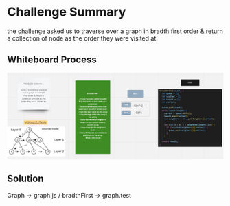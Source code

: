 # Challenge Summary
the challenge asked us to traverse over a graph in bradth first order & return a collection of node as the order they were visited at.

## Whiteboard Process
![img](./chal36.png)



## Solution
Graph -> graph.js / bradthFirst -> graph.test
